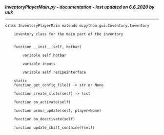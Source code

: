 ***InventoryPlayerMain.py - documentation - last updated on 6.6.2020 by uuk***
___

    class InventoryPlayerMain extends mcpython.gui.Inventory.Inventory
        
        inventory class for the main part of the inventory


        function __init__(self, hotbar)

            variable self.hotbar

            variable inputs

            variable self.recipeinterface

        static
        function get_config_file() -> str or None

        function create_slots(self) -> list

        function on_activate(self)

        function armor_update(self, player=None)

        function on_deactivate(self)

        function update_shift_container(self)